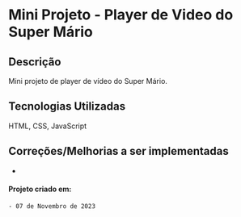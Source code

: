 # Mini Projeto - Player de Video do Super Mário

## Descrição
Mini projeto de player de vídeo do Super Mário.

## Tecnologias Utilizadas
HTML, CSS, JavaScript

## Correções/Melhorias a ser implementadas
  
-

#### Projeto criado em:
    - 07 de Novembro de 2023